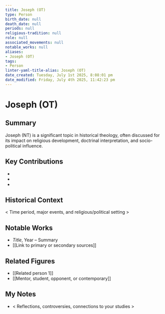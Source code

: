 ```yaml
---
title: Joseph (OT)
type: Person
birth_date: null
death_date: null
periods: null
religious-tradition: null
role: null
associated_movements: null
notable_works: null
aliases:
- Joseph (OT)
tags:
- Person
linter-yaml-title-alias: Joseph (OT)
date_created: Tuesday, July 1st 2025, 8:08:01 pm
date_modified: Friday, July 4th 2025, 11:42:23 pm
---
```


# Joseph (OT)

## Summary
Joseph (NT) is a significant topic in historical theology, often discussed for its impact on religious development, doctrinal interpretation, and socio-political influence.

## Key Contributions
- 
- 
- 

## Historical Context
< Time period, major events, and religious/political setting >

## Notable Works
- *Title*, Year – Summary
- [[Link to primary or secondary sources]]


## Related Figures
- [[Related person 1]]
- [[Mentor, student, opponent, or contemporary]]

## My Notes
- < Reflections, controversies, connections to your studies >
